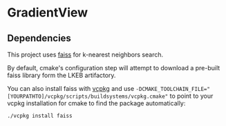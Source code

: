 # GradientView


## Dependencies
This project uses [faiss](https://github.com/facebookresearch/faiss) for k-nearest neighbors search.

By default, cmake's configuration step will attempt to download a pre-built faiss library form the LKEB artifactory. 

You can also install faiss with [vcpkg](https://github.com/microsoft/vcpkg) and use `-DCMAKE_TOOLCHAIN_FILE="[YOURPATHTO]/vcpkg/scripts/buildsystems/vcpkg.cmake"` to point to your vcpkg installation for cmake to find the package automatically:
```bash
./vcpkg install faiss
```
